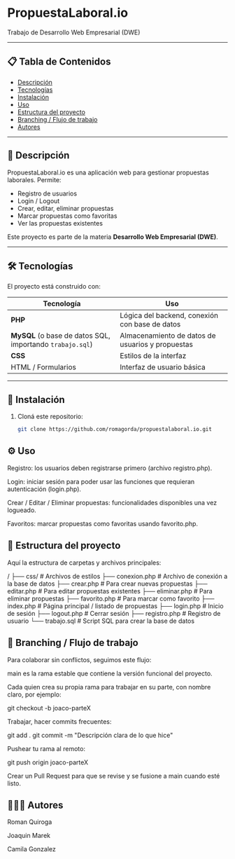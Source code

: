 # PropuestaLaboral.io

Trabajo de Desarrollo Web Empresarial (DWE)

---

## 📋 Tabla de Contenidos

- [Descripción](#descripción)  
- [Tecnologías](#tecnologías)  
- [Instalación](#instalación)  
- [Uso](#uso)  
- [Estructura del proyecto](#estructura-del-proyecto)  
- [Branching / Flujo de trabajo](#branching--flujo-de-trabajo)  
- [Autores](#autores)  

---

## 🧐 Descripción

PropuestaLaboral.io es una aplicación web para gestionar propuestas laborales. Permite:

- Registro de usuarios  
- Login / Logout  
- Crear, editar, eliminar propuestas  
- Marcar propuestas como favoritas  
- Ver las propuestas existentes  

Este proyecto es parte de la materia **Desarrollo Web Empresarial (DWE)**.

---

## 🛠 Tecnologías

El proyecto está construido con:

| Tecnología | Uso |
|------------|-----|
| **PHP** | Lógica del backend, conexión con base de datos |
| **MySQL** (o base de datos SQL, importando `trabajo.sql`) | Almacenamiento de datos de usuarios y propuestas |
| **CSS** | Estilos de la interfaz |
| HTML / Formularios | Interfaz de usuario básica |

---

## 🚀 Instalación

1. Cloná este repositorio:  
   ```bash
   git clone https://github.com/romagorda/propuestalaboral.io.git

## ⚙️ Uso

Registro: los usuarios deben registrarse primero (archivo registro.php).

Login: iniciar sesión para poder usar las funciones que requieran autenticación (login.php).

Crear / Editar / Eliminar propuestas: funcionalidades disponibles una vez logueado.

Favoritos: marcar propuestas como favoritas usando favorito.php.

## 📂 Estructura del proyecto

Aquí la estructura de carpetas y archivos principales:

/
├── css/                  # Archivos de estilos
├── conexion.php          # Archivo de conexión a la base de datos
├── crear.php             # Para crear nuevas propuestas
├── editar.php            # Para editar propuestas existentes
├── eliminar.php          # Para eliminar propuestas
├── favorito.php          # Para marcar como favorito
├── index.php             # Página principal / listado de propuestas
├── login.php             # Inicio de sesión
├── logout.php            # Cerrar sesión
├── registro.php          # Registro de usuario
└── trabajo.sql           # Script SQL para crear la base de datos

## 🌱 Branching / Flujo de trabajo

Para colaborar sin conflictos, seguimos este flujo:

main es la rama estable que contiene la versión funcional del proyecto.

Cada quien crea su propia rama para trabajar en su parte, con nombre claro, por ejemplo:

git checkout -b joaco-parteX


Trabajar, hacer commits frecuentes:

git add .
git commit -m "Descripción clara de lo que hice"


Pushear tu rama al remoto:

git push origin joaco-parteX


Crear un Pull Request para que se revise y se fusione a main cuando esté listo.

## 🧑‍🤝‍🧑 Autores

Roman Quiroga

Joaquin Marek

Camila Gonzalez
